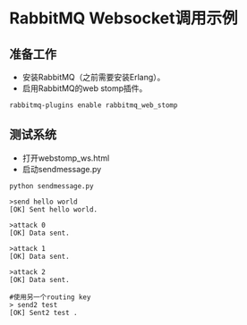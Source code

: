 # RabbitMQ Websocket调用示例

## 准备工作

- 安装RabbitMQ（之前需要安装Erlang）。
- 启用RabbitMQ的web stomp插件。

```
rabbitmq-plugins enable rabbitmq_web_stomp
```

## 测试系统

- 打开webstomp_ws.html
- 启动sendmessage.py


```
python sendmessage.py

>send hello world
[OK] Sent hello world.

>attack 0
[OK] Data sent.

>attack 1
[OK] Data sent.

>attack 2
[OK] Data sent.

#使用另一个routing key
> send2 test
[OK] Sent2 test .
```